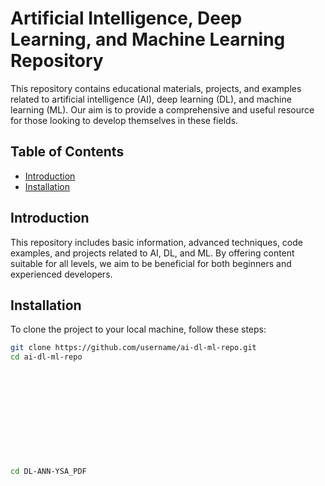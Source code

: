 # Artificial Intelligence, Deep Learning, and Machine Learning Repository

This repository contains educational materials, projects, and examples related to artificial intelligence (AI), deep learning (DL), and machine learning (ML). Our aim is to provide a comprehensive and useful resource for those looking to develop themselves in these fields.

## Table of Contents

- [Introduction](#introduction)
- [Installation](#installation)

## Introduction

This repository includes basic information, advanced techniques, code examples, and projects related to AI, DL, and ML. By offering content suitable for all levels, we aim to be beneficial for both beginners and experienced developers.

## Installation

To clone the project to your local machine, follow these steps:

```bash
git clone https://github.com/username/ai-dl-ml-repo.git
cd ai-dl-ml-repo












cd DL-ANN-YSA_PDF




